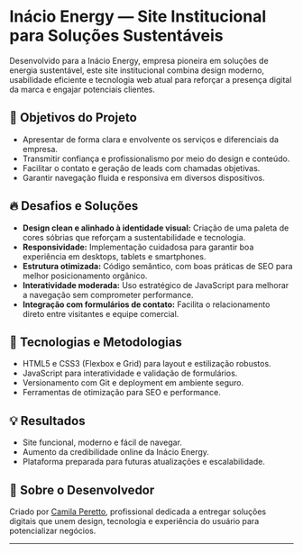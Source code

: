 # Inácio Energy — Site Institucional para Soluções Sustentáveis

Desenvolvido para a Inácio Energy, empresa pioneira em soluções de energia sustentável, este site institucional combina design moderno, usabilidade eficiente e tecnologia web atual para reforçar a presença digital da marca e engajar potenciais clientes.

## 🚀 Objetivos do Projeto

- Apresentar de forma clara e envolvente os serviços e diferenciais da empresa.
- Transmitir confiança e profissionalismo por meio do design e conteúdo.
- Facilitar o contato e geração de leads com chamadas objetivas.
- Garantir navegação fluida e responsiva em diversos dispositivos.

## 🔥 Desafios e Soluções

- **Design clean e alinhado à identidade visual:** Criação de uma paleta de cores sóbrias que reforçam a sustentabilidade e tecnologia.
- **Responsividade:** Implementação cuidadosa para garantir boa experiência em desktops, tablets e smartphones.
- **Estrutura otimizada:** Código semântico, com boas práticas de SEO para melhor posicionamento orgânico.
- **Interatividade moderada:** Uso estratégico de JavaScript para melhorar a navegação sem comprometer performance.
- **Integração com formulários de contato:** Facilita o relacionamento direto entre visitantes e equipe comercial.

## 🎨 Tecnologias e Metodologias

- HTML5 e CSS3 (Flexbox e Grid) para layout e estilização robustos.
- JavaScript para interatividade e validação de formulários.
- Versionamento com Git e deployment em ambiente seguro.
- Ferramentas de otimização para SEO e performance.

## 💡 Resultados

- Site funcional, moderno e fácil de navegar.
- Aumento da credibilidade online da Inácio Energy.
- Plataforma preparada para futuras atualizações e escalabilidade.

## 📌 Sobre o Desenvolvedor

Criado por [Camila Peretto](https://github.com/CamilaPeretto), profissional dedicada a entregar soluções digitais que unem design, tecnologia e experiência do usuário para potencializar negócios.

---

